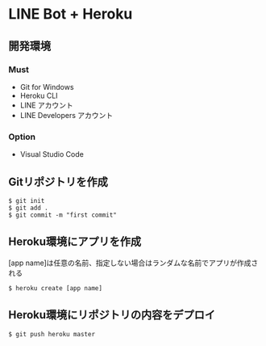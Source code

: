 # LINE Bot + Heroku
## 開発環境
### Must
- Git for Windows
- Heroku CLI
- LINE アカウント
- LINE Developers アカウント

### Option
- Visual Studio Code

## Gitリポジトリを作成

```
$ git init
$ git add .
$ git commit -m "first commit"
```

## Heroku環境にアプリを作成

[app name]は任意の名前、指定しない場合はランダムな名前でアプリが作成される

```
$ heroku create [app name]
```

## Heroku環境にリポジトリの内容をデプロイ

```
$ git push heroku master
```
